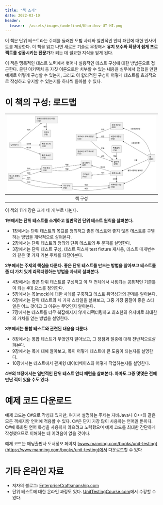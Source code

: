 ```yaml
---
title: "책 소개"
date: 2022-03-10
header:
  teaser:  /assets/images/undefined/Khorikov-UT-HI.png
---
```


이 책은 단위 테스트라는 주제를 둘러싼 모범 사례와 일반적인 안티 패턴에 대한 인사이트를 제공한다. 이 책을 읽고 나면 새로운 기술로 무장해서 **유지 보수와 확장이 쉽게 프로젝트를 성공시키는 전문가**가 되는 데 필요한 지식을 얻게 된다.

이 책은 맹목적인 테스트 노력에서 벗어나 실용적인 테스트 구성에 대한 방법론으로 접근한다. 클린 아키텍처 등 자칫 이론으로만 치부할 수 있는 내용을 실무에서 접했을 만한 예제로 어떻게 구성할 수 있는지, 그리고 이 합리적인 구성이 어떻게 테스트를 효과적으로 작성하고 유지할 수 있는지를 하나씩 돌아볼 수 있다. 

# 이 책의 구성: 로드맵

|![이미지](/plantuml/book-composition.svg)|
|:--:|
|책 구성|

이 책의 11개 장은 크게 네 개 부로 나뉜다. 

**1부에서는 단위 테스트를 소개하고 일반적인 단위 테스트 원칙을 살펴본다.**

* 1장에서는 단위 테스트의 목표를 정의하고 좋은 테스트와 좋지 않은 테스트를 구별하는 방법을 개략적으로 살펴본다.
* 2장에서는 단위 테스트의 정의와 단위 테스트의 두 분파를 설명한다.
* 3장에서는 단위 테스트 구성, 테스트 픽스처itest fixture 재사용, 테스트 매개변수와 같은 몇 가지 기본 주제를 되짚어본다.

**2부에서는 주제의 핵심을 다룬다. 좋은 단위 테스트를 만드는 방법을 알아보고 테스트를 좀 더 가치 있게 리팩터링하는 방법을 자세히 살펴본다.**

* 4장에서는 좋은 단위 테스트를 구성하고 이 책 전체에서 사용되는 공통적인 기준틀이 되는 4대 요소를 정의한다.
* 5장에서는 목(mock)에 대한 사례를 구축하고 테스트 취약성과의 관계를 알아본다.
* 6장에서는 단위 테스트의 세 가지 스타일을 살펴보고, 그중 가장 품질이 좋은 스타일은 어느 것이고 그 이유는 무엇인지 알아본다.
* 7장에서는 테스트를 너무 복잡해지지 않게 리팩터링하고 최소한의 유지비로 최대한의 가치를 얻는 방법을 설명한다.

**3부에서는 통합 테스트와 관련된 내용을 다룬다.**

* 8장에서는 통합 테스트가 무엇인지 알아보고, 그 장점과 절충에 대해 전반적으로살펴본다.
* 9장에서는 목에 대해 알아보고, 목이 어떻게 테스트에 큰 도움이 되는지를 설명한다.
* 10장에서는 테스트에서 관계형 데이터베이스와 어떻게 작업하는지를 설명한다.

**4부의 11장에서는 일반적인 단위 테스트 안티 패턴을 살펴본다. 아마도 그중 몇몇은 전에 만난 적이 있을 수도 있다.**

# 예제 코드 다운로드

예제 코드는 C#으로 작성돼 있지만, 여기서 설명하는 주제는 자바Java나 C++와 같은 모든 객체지향 언어에 적용할 수 있다. C#은 단지 가장 많이 사용하는 언어일 뿐이다. C#에 특화된 언어 특성을 사용하지 않으려고 노력했으며 예제 코드를 최대한 간단하게 작성했으므로 이해하는 데 어려움이 없을 것이다.

예제 코드는 매닝출판사 도서정보 페이지 [www.manning.com/books/unit-testing](https://www.manning.com/books/unit-testing)에서 다운로드할 수 있다

# 기타 온라인 자료

* 저자의 블로그: [EnterpriseCraftsmanship.com](https://EnterpriseCraftsmanship.com)
* 단위 테스트에 대한 온라인 과정도 있다. [UnitTestingCourse.com](https://UnitTestingCourse.com)에서 수강할 수 있다.